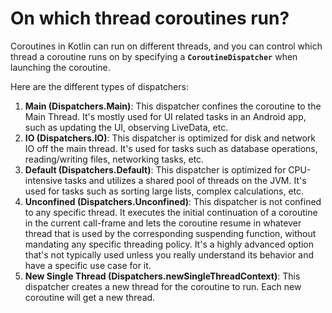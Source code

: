 # On which thread coroutines run?

Coroutines in Kotlin can run on different threads, and you can control which thread a coroutine runs on by specifying a **`CoroutineDispatcher`** when launching the coroutine.

Here are the different types of dispatchers:

1. **Main (Dispatchers.Main)**: This dispatcher confines the coroutine to the Main Thread. It's mostly used for UI related tasks in an Android app, such as updating the UI, observing LiveData, etc.
2. **IO (Dispatchers.IO)**: This dispatcher is optimized for disk and network IO off the main thread. It's used for tasks such as database operations, reading/writing files, networking tasks, etc.
3. **Default (Dispatchers.Default)**: This dispatcher is optimized for CPU-intensive tasks and utilizes a shared pool of threads on the JVM. It's used for tasks such as sorting large lists, complex calculations, etc.
4. **Unconfined (Dispatchers.Unconfined)**: This dispatcher is not confined to any specific thread. It executes the initial continuation of a coroutine in the current call-frame and lets the coroutine resume in whatever thread that is used by the corresponding suspending function, without mandating any specific threading policy. It's a highly advanced option that's not typically used unless you really understand its behavior and have a specific use case for it.
5. **New Single Thread (Dispatchers.newSingleThreadContext)**: This dispatcher creates a new thread for the coroutine to run. Each new coroutine will get a new thread.